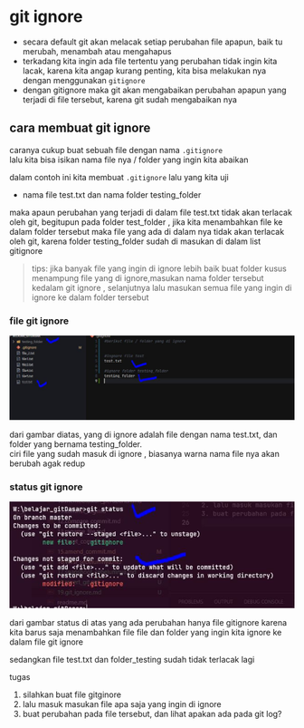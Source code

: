 # git ignore

- secara default git akan melacak setiap perubahan file apapun, baik tu merubah, menambah atau mengahapus
- terkadang kita ingin ada file tertentu yang perubahan tidak ingin kita lacak, karena kita angap kurang penting, kita bisa melakukan nya dengan menggunakan `gitignore`
- dengan gitignore maka git akan mengabaikan perubahan apapun yang terjadi di file tersebut, karena git sudah mengabaikan nya  


## cara membuat git ignore  
caranya cukup buat sebuah file dengan nama `.gitignore`   
lalu kita bisa isikan nama file nya / folder yang ingin kita abaikan 

dalam contoh ini kita membuat `.gitignore`  lalu yang kita uji  
- nama file test.txt dan nama folder testing_folder  

maka apaun perubahan yang terjadi di dalam file test.txt tidak akan terlacak oleh git, begitupun pada folder test_folder , jika kita menambahkan file ke dalam folder tersebut maka file yang ada di dalam nya tidak akan terlacak oleh git, karena folder testing_folder sudah di masukan di dalam list gitignore  

>tips: jika banyak file yang ingin di ignore lebih baik buat folder kusus menampung file yang di ignore,masukan nama folder tersebut kedalam git ignore , selanjutnya  lalu masukan semua file yang ingin di ignore ke dalam folder tersebut

### file git ignore 
![git ignore](./foto/git_ignore.JPG)

dari gambar diatas, yang di ignore adalah file dengan nama test.txt, dan folder yang bernama testing_folder.  
ciri file yang sudah masuk di ignore , biasanya warna nama file nya akan berubah agak redup
### status git ignore
![status git ignore](./foto/git_ignore_status.JPG)

dari gambar status di atas yang ada perubahan hanya file gitignore karena kita barus saja menambahkan file file dan folder yang ingin kita ignore ke dalam file git ignore  

sedangkan file test.txt dan folder_testing sudah tidak terlacak lagi


tugas 
1. silahkan buat file gitginore  
2. lalu masuk masukan file apa saja yang ingin di ignore
3. buat perubahan pada file tersebut, dan lihat apakan ada pada git log?  
